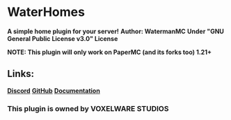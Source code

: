 # WaterHomes
**A simple home plugin for your server!**
**Author: WatermanMC**
**Under "GNU General Public License v3.0" License**

**NOTE: This plugin will only work on PaperMC (and its forks too) 1.21+**

## Links:
**[Discord]()**
**[GitHub](https://github.com/WatermanMC/WaterHomes)**
**[Documentation](https://github.com/WatermanMC/WaterHomes/wiki)**


### This plugin is owned by VOXELWARE STUDIOS
